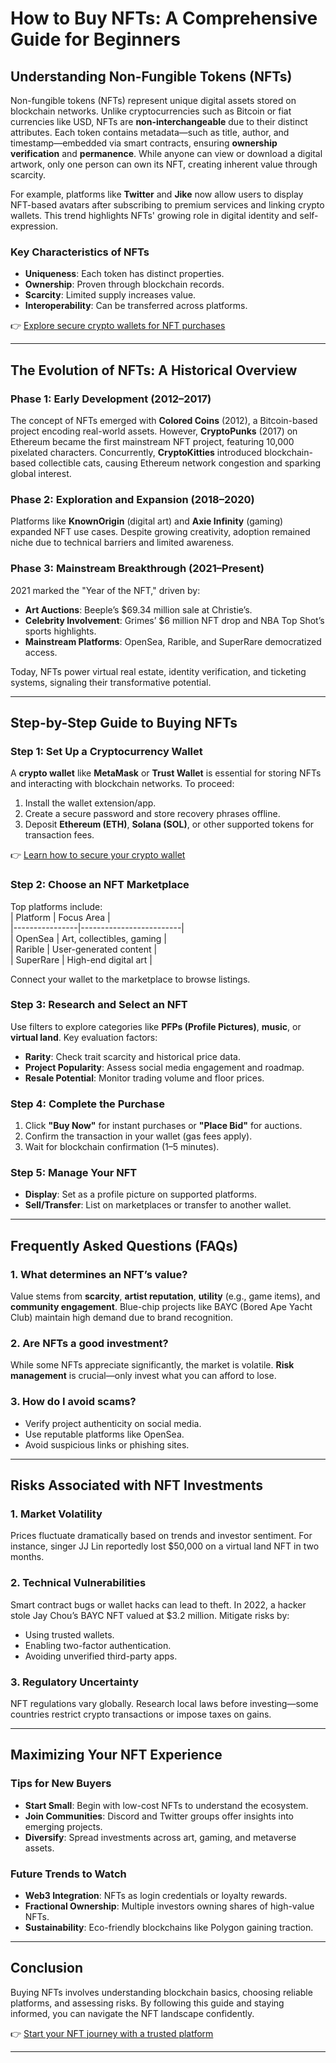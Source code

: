 # How to Buy NFTs: A Comprehensive Guide for Beginners  

## Understanding Non-Fungible Tokens (NFTs)  

Non-fungible tokens (NFTs) represent unique digital assets stored on blockchain networks. Unlike cryptocurrencies such as Bitcoin or fiat currencies like USD, NFTs are **non-interchangeable** due to their distinct attributes. Each token contains metadata—such as title, author, and timestamp—embedded via smart contracts, ensuring **ownership verification** and **permanence**. While anyone can view or download a digital artwork, only one person can own its NFT, creating inherent value through scarcity.  

For example, platforms like **Twitter** and **Jike** now allow users to display NFT-based avatars after subscribing to premium services and linking crypto wallets. This trend highlights NFTs' growing role in digital identity and self-expression.  

### Key Characteristics of NFTs  
- **Uniqueness**: Each token has distinct properties.  
- **Ownership**: Proven through blockchain records.  
- **Scarcity**: Limited supply increases value.  
- **Interoperability**: Can be transferred across platforms.  

👉 [Explore secure crypto wallets for NFT purchases](https://bit.ly/okx-bonus)  

---

## The Evolution of NFTs: A Historical Overview  

### Phase 1: Early Development (2012–2017)  
The concept of NFTs emerged with **Colored Coins** (2012), a Bitcoin-based project encoding real-world assets. However, **CryptoPunks** (2017) on Ethereum became the first mainstream NFT project, featuring 10,000 pixelated characters. Concurrently, **CryptoKitties** introduced blockchain-based collectible cats, causing Ethereum network congestion and sparking global interest.  

### Phase 2: Exploration and Expansion (2018–2020)  
Platforms like **KnownOrigin** (digital art) and **Axie Infinity** (gaming) expanded NFT use cases. Despite growing creativity, adoption remained niche due to technical barriers and limited awareness.  

### Phase 3: Mainstream Breakthrough (2021–Present)  
2021 marked the "Year of the NFT," driven by:  
- **Art Auctions**: Beeple’s $69.34 million sale at Christie’s.  
- **Celebrity Involvement**: Grimes’ $6 million NFT drop and NBA Top Shot’s sports highlights.  
- **Mainstream Platforms**: OpenSea, Rarible, and SuperRare democratized access.  

Today, NFTs power virtual real estate, identity verification, and ticketing systems, signaling their transformative potential.  

---

## Step-by-Step Guide to Buying NFTs  

### Step 1: Set Up a Cryptocurrency Wallet  
A **crypto wallet** like **MetaMask** or **Trust Wallet** is essential for storing NFTs and interacting with blockchain networks. To proceed:  
1. Install the wallet extension/app.  
2. Create a secure password and store recovery phrases offline.  
3. Deposit **Ethereum (ETH)**, **Solana (SOL)**, or other supported tokens for transaction fees.  

👉 [Learn how to secure your crypto wallet](https://bit.ly/okx-bonus)  

### Step 2: Choose an NFT Marketplace  
Top platforms include:  
| Platform       | Focus Area              |  
|----------------|-------------------------|  
| OpenSea       | Art, collectibles, gaming |  
| Rarible       | User-generated content    |  
| SuperRare     | High-end digital art      |  

Connect your wallet to the marketplace to browse listings.  

### Step 3: Research and Select an NFT  
Use filters to explore categories like **PFPs (Profile Pictures)**, **music**, or **virtual land**. Key evaluation factors:  
- **Rarity**: Check trait scarcity and historical price data.  
- **Project Popularity**: Assess social media engagement and roadmap.  
- **Resale Potential**: Monitor trading volume and floor prices.  

### Step 4: Complete the Purchase  
1. Click **"Buy Now"** for instant purchases or **"Place Bid"** for auctions.  
2. Confirm the transaction in your wallet (gas fees apply).  
3. Wait for blockchain confirmation (1–5 minutes).  

### Step 5: Manage Your NFT  
- **Display**: Set as a profile picture on supported platforms.  
- **Sell/Transfer**: List on marketplaces or transfer to another wallet.  

---

## Frequently Asked Questions (FAQs)  

### 1. What determines an NFT’s value?  
Value stems from **scarcity**, **artist reputation**, **utility** (e.g., game items), and **community engagement**. Blue-chip projects like BAYC (Bored Ape Yacht Club) maintain high demand due to brand recognition.  

### 2. Are NFTs a good investment?  
While some NFTs appreciate significantly, the market is volatile. **Risk management** is crucial—only invest what you can afford to lose.  

### 3. How do I avoid scams?  
- Verify project authenticity on social media.  
- Use reputable platforms like OpenSea.  
- Avoid suspicious links or phishing sites.  

---

## Risks Associated with NFT Investments  

### 1. Market Volatility  
Prices fluctuate dramatically based on trends and investor sentiment. For instance, singer JJ Lin reportedly lost $50,000 on a virtual land NFT in two months.  

### 2. Technical Vulnerabilities  
Smart contract bugs or wallet hacks can lead to theft. In 2022, a hacker stole Jay Chou’s BAYC NFT valued at $3.2 million. Mitigate risks by:  
- Using trusted wallets.  
- Enabling two-factor authentication.  
- Avoiding unverified third-party apps.  

### 3. Regulatory Uncertainty  
NFT regulations vary globally. Research local laws before investing—some countries restrict crypto transactions or impose taxes on gains.  

---

## Maximizing Your NFT Experience  

### Tips for New Buyers  
- **Start Small**: Begin with low-cost NFTs to understand the ecosystem.  
- **Join Communities**: Discord and Twitter groups offer insights into emerging projects.  
- **Diversify**: Spread investments across art, gaming, and metaverse assets.  

### Future Trends to Watch  
- **Web3 Integration**: NFTs as login credentials or loyalty rewards.  
- **Fractional Ownership**: Multiple investors owning shares of high-value NFTs.  
- **Sustainability**: Eco-friendly blockchains like Polygon gaining traction.  

---

## Conclusion  

Buying NFTs involves understanding blockchain basics, choosing reliable platforms, and assessing risks. By following this guide and staying informed, you can navigate the NFT landscape confidently.  

👉 [Start your NFT journey with a trusted platform](https://bit.ly/okx-bonus)  

---  